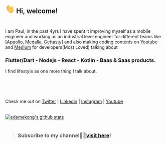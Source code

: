 ## <img src="https://raw.githubusercontent.com/Eunit99/eunit99/master/img/wave.gif" width="30px"> Hi, welcome!<br /><br />

I am Paul, in the past 4yrs I have spent it improving myself as a mobile engineer and working as an industrial level engineer for different teams like [[Appollo](https://appollo.io), [Medalla](https://medalla.se), [Gettasty](https://gettasty.com)] and also making coding contents on [Youtube](https://www.youtube.com/channel/UC1fuQBjVLSqwk-PgdeeMAyQ) and [Medium](https://medium.com/@edemekong) for developers(Most Loved) talking about <h3>Flutter/Dart - Nodejs - React - Kotlin - Baas & Saas products.</h3> I find lifestyle as one more thing I talk about.

<br />
<br />
<!-- <img src="https://firebasestorage.googleapis.com/v0/b/flutter-fairy.appspot.com/o/configurations%2Fcover.png?alt=media&token=102753de-c7d7-47f9-b259-42d8d0254a36"> -->

<br />

Check me out on [Twitter](https://twitter.com/edeme_kong) | [Linkedin](http://) | [Instagram](https://www.instagram.com/edeme_kong/) | [Youtube](https://www.youtube.com/channel/UC1fuQBjVLSqwk-PgdeeMAyQ)

<br />

<a href="https://github.com/edemekong">
 <img align="center" src="https://github-readme-stats.vercel.app/api?username=edemekong&show_icons=true&theme=dark&line_height=27" alt="edemekong's github stats"/>
</a>

<br />
<br />

> ### Subscribe to my channel🤘🏾[visit here](https://www.youtube.com/channel/UC1fuQBjVLSqwk-PgdeeMAyQ)!

</div>
